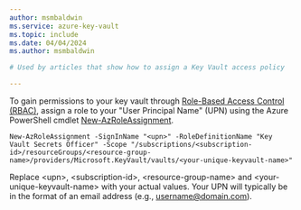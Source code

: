 ```yaml
---
author: msmbaldwin
ms.service: azure-key-vault
ms.topic: include
ms.date: 04/04/2024
ms.author: msmbaldwin

# Used by articles that show how to assign a Key Vault access policy

---
```


To gain permissions to your key vault through [Role-Based Access Control (RBAC)](/azure/key-vault/general/rbac-guide), assign a role to your "User Principal Name" (UPN) using the Azure PowerShell cmdlet [New-AzRoleAssignment](/powershell/module/az.resources/new-azroleassignment).

```azurepowershell
New-AzRoleAssignment -SignInName "<upn>" -RoleDefinitionName "Key Vault Secrets Officer" -Scope "/subscriptions/<subscription-id>/resourceGroups/<resource-group-name>/providers/Microsoft.KeyVault/vaults/<your-unique-keyvault-name>"
```

Replace \<upn\>, \<subscription-id\>, \<resource-group-name\> and \<your-unique-keyvault-name\> with your actual values. Your UPN will typically be in the format of an email address (e.g., username@domain.com).
